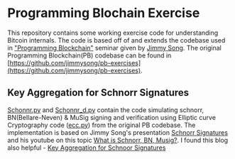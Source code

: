 # Programming Blochain Exercise

This repository contains some working exercise code for understanding Bitcoin internals. The code is based off of and extends the codebase used in ["Programming Blockchain"](http://programmingblockchain.com/)  seminar given by [Jimmy Song](https://twitter.com/jimmysong). The original Programming Blockchain(PB) codebase can be found in [https://github.com/jimmysong/pb-exercises](https://github.com/jimmysong/pb-exercises).

## Key Aggregation for Schnorr Signatures

[Schonnr.py](Schonnr.py) and [Schonnr_d.py](Schonnr_d.py) contain the code simulating schnorr, BN(Bellare-Neven) & MuSig signing and verification using Elliptic curve Cryptography code ([ecc.py](ecc.py)) from the original PB codebase. The implementation is based on Jimmy Song's presentation [Schnorr Signatures](https://prezi.com/amezx3cubxy0/schnorr-signatures/) and his youtube on this topic [What is Schnorr, BN, Musig?](https://www.youtube.com/watch?v=thfCtc4jJZo). I found this blog also helpful - [Key Aggregation for Schnoor Signatures](https://blockstream.com/2018/01/23/musig-key-aggregation-schnorr-signatures.html)
